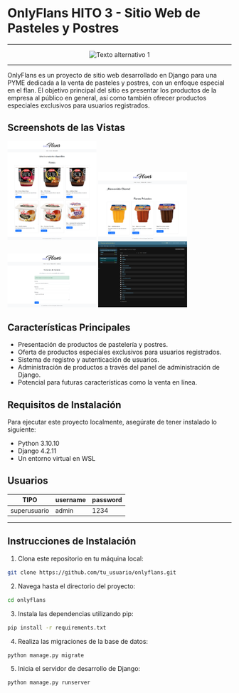 # OnlyFlans HITO 3 - Sitio Web de Pasteles y Postres
------
<div style="text-align:center">
    <img src="https://doc-images-adl.s3.sa-east-1.amazonaws.com/verde+en+fondo+blanco.png" alt="Texto alternativo 1" width="200" style="display:inline">
</div>

------
OnlyFlans es un proyecto de sitio web desarrollado en Django para una PYME dedicada a la venta de pasteles y postres, con un enfoque especial en el flan. El objetivo principal del sitio es presentar los productos de la empresa al público en general, así como también ofrecer productos especiales exclusivos para usuarios registrados.

## Screenshots de las Vistas
<div>
    <img src="https://github.com/elvis-codev/OnlyFlans_Hito3/blob/main/Screenshots/Captura1.png" width="200" />
    <img src="https://github.com/elvis-codev/OnlyFlans_Hito3/blob/main/Screenshots/Captura2.png" width="200" />
    <img src="https://github.com/elvis-codev/OnlyFlans_Hito3/blob/main/Screenshots/Captura4.png" width="200" />
    <img src="https://github.com/elvis-codev/OnlyFlans_Hito3/blob/main/Screenshots/Captura5.png" width="200" />
</div>

## Características Principales

- Presentación de productos de pastelería y postres.
- Oferta de productos especiales exclusivos para usuarios registrados.
- Sistema de registro y autenticación de usuarios.
- Administración de productos a través del panel de administración de Django.
- Potencial para futuras características como la venta en línea.

## Requisitos de Instalación

Para ejecutar este proyecto localmente, asegúrate de tener instalado lo siguiente:

- Python 3.10.10
- Django 4.2.11
- Un entorno virtual en WSL

## Usuarios

| TIPO  | username  | password  |
|---|---|---|
| superusuario  | admin  | 1234  |
--- 

## Instrucciones de Instalación

1. Clona este repositorio en tu máquina local:
```bash
git clone https://github.com/tu_usuario/onlyflans.git
```

2. Navega hasta el directorio del proyecto:
```bash
cd onlyflans
```

3. Instala las dependencias utilizando pip:
```bash
pip install -r requirements.txt
```

4. Realiza las migraciones de la base de datos:
```bash
python manage.py migrate
```

5. Inicia el servidor de desarrollo de Django:
```bash
python manage.py runserver
```

